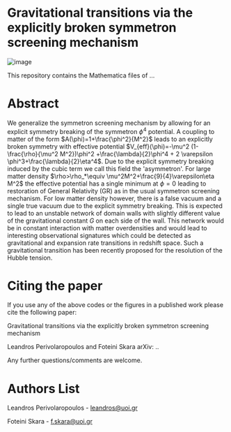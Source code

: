# Gravitational transitions via the explicitly broken symmetron screening mechanism

![image](https://user-images.githubusercontent.com/88026221/158666011-4cd76d52-1eda-4eb3-85c2-741537b98315.png)



This repository contains the Mathematica files of ...

# Abstract

We generalize the symmetron screening mechanism by allowing for an explicit symmetry breaking of the symmetron $\phi^4$ potential. A coupling to matter of the form $A(\phi)=1+\frac{\phi^2}{M^2}$ 
leads to an explicitly broken symmetry with effective potential $V_{eff}(\phi)=-\mu^2 (1-\frac{\rho}{\mu^2 M^2})\phi^2 +\frac{\lambda}{2}\phi^4 + 2 \varepsilon \phi^3+\frac{\lambda}{2}\eta^4$. Due to the explicit symmetry breaking induced by the cubic term we call this field the 'asymmetron'. For large matter density $\rho>\rho_*\equiv \mu^2M^2+\frac{9}{4}\varepsilon\eta M^2$ the effective potential has a single minimum at $\phi=0$ leading to restoration of General Relativity (GR) as in the usual symmetron screening mechanism. For low matter density however, there is a false vacuum and a single true vacuum due to the explicit symmetry breaking. This is expected to lead to an unstable network of domain walls with slightly different value of the gravitational constant $G$ on each side of the wall. This network would be in constant interaction with matter overdensities and would lead to interesting observational signatures which could be detected as gravitational and expansion rate transitions in redshift space. Such a gravitational transition has been recently proposed for the resolution of the Hubble tension.
# Citing the paper

If you use any of the above codes or the figures in a published work please cite the following paper:

Gravitational transitions via the explicitly broken symmetron screening mechanism

Leandros Perivolaropoulos and Foteini Skara  arXiv: ..


Any further questions/comments are welcome.

# Authors List

Leandros Perivolaropoulos - leandros@uoi.gr

Foteini Skara - f.skara@uoi.gr
